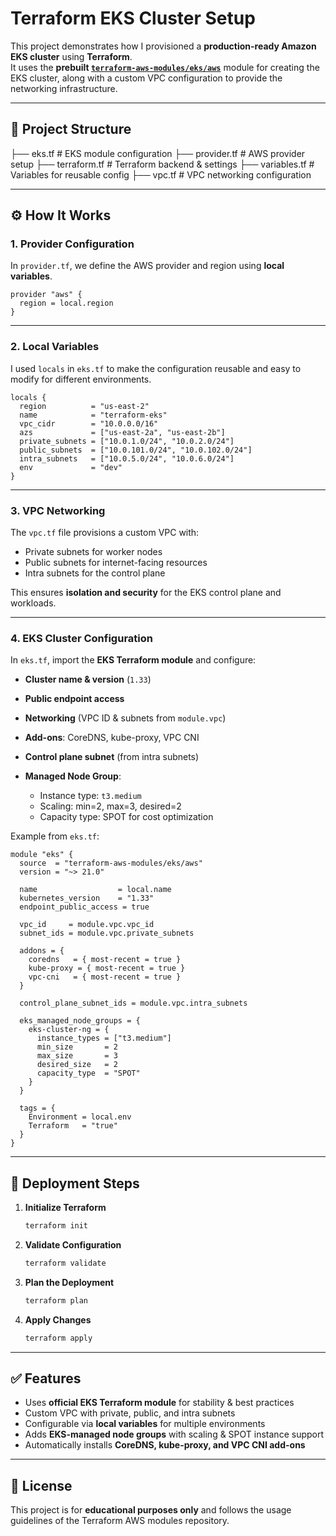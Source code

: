 # Terraform EKS Cluster Setup

This project demonstrates how I provisioned a **production-ready Amazon EKS cluster** using **Terraform**.  
It uses the **prebuilt [`terraform-aws-modules/eks/aws`](https://registry.terraform.io/modules/terraform-aws-modules/eks/aws/latest)** module for creating the EKS cluster, along with a custom VPC configuration to provide the networking infrastructure.

---

## 📂 Project Structure


├── eks.tf                 # EKS module configuration
├── provider.tf            # AWS provider setup
├── terraform.tf           # Terraform backend & settings
├── variables.tf           # Variables for reusable config
├── vpc.tf                 # VPC networking configuration

---

## ⚙️ How It Works

### **1. Provider Configuration**
In `provider.tf`, we define the AWS provider and region using **local variables**.

```hcl
provider "aws" {
  region = local.region
}
````

---

### **2. Local Variables**

I used `locals` in `eks.tf` to make the configuration reusable and easy to modify for different environments.

```hcl
locals {
  region          = "us-east-2"
  name            = "terraform-eks"
  vpc_cidr        = "10.0.0.0/16"
  azs             = ["us-east-2a", "us-east-2b"]
  private_subnets = ["10.0.1.0/24", "10.0.2.0/24"]
  public_subnets  = ["10.0.101.0/24", "10.0.102.0/24"]
  intra_subnets   = ["10.0.5.0/24", "10.0.6.0/24"]
  env             = "dev"
}
```

---

### **3. VPC Networking**

The `vpc.tf` file provisions a custom VPC with:

* Private subnets for worker nodes
* Public subnets for internet-facing resources
* Intra subnets for the control plane

This ensures **isolation and security** for the EKS control plane and workloads.

---

### **4. EKS Cluster Configuration**

In `eks.tf`,  import the **EKS Terraform module** and configure:

* **Cluster name & version** (`1.33`)
* **Public endpoint access**
* **Networking** (VPC ID & subnets from `module.vpc`)
* **Add-ons**: CoreDNS, kube-proxy, VPC CNI
* **Control plane subnet** (from intra subnets)
* **Managed Node Group**:

  * Instance type: `t3.medium`
  * Scaling: min=2, max=3, desired=2
  * Capacity type: SPOT for cost optimization

Example from `eks.tf`:

```hcl
module "eks" {
  source  = "terraform-aws-modules/eks/aws"
  version = "~> 21.0"

  name                  = local.name
  kubernetes_version    = "1.33"
  endpoint_public_access = true

  vpc_id     = module.vpc.vpc_id
  subnet_ids = module.vpc.private_subnets

  addons = {
    coredns   = { most-recent = true }
    kube-proxy = { most-recent = true }
    vpc-cni   = { most-recent = true }
  }

  control_plane_subnet_ids = module.vpc.intra_subnets

  eks_managed_node_groups = {
    eks-cluster-ng = {
      instance_types = ["t3.medium"]
      min_size       = 2
      max_size       = 3
      desired_size   = 2
      capacity_type  = "SPOT"
    }
  }

  tags = {
    Environment = local.env
    Terraform   = "true"
  }
}
```

---

## 🚀 Deployment Steps

1. **Initialize Terraform**

   ```bash
   terraform init
   ```

2. **Validate Configuration**

   ```bash
   terraform validate
   ```

3. **Plan the Deployment**

   ```bash
   terraform plan
   ```

4. **Apply Changes**

   ```bash
   terraform apply
   ```

---

## ✅ Features

* Uses **official EKS Terraform module** for stability & best practices
* Custom VPC with private, public, and intra subnets
* Configurable via **local variables** for multiple environments
* Adds **EKS-managed node groups** with scaling & SPOT instance support
* Automatically installs **CoreDNS, kube-proxy, and VPC CNI add-ons**

---


## 📜 License

This project is for **educational purposes only** and follows the usage guidelines of the Terraform AWS modules repository.